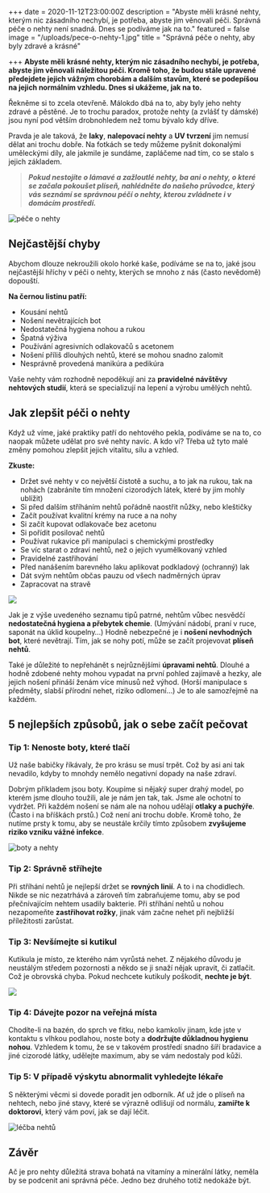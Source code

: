 +++
date = 2020-11-12T23:00:00Z
description = "Abyste měli krásné nehty, kterým nic zásadního nechybí, je potřeba, abyste jim věnovali péči. Správná péče o nehty není snadná. Dnes se podíváme jak na to."
featured = false
image = "/uploads/pece-o-nehty-1.jpg"
title = "Správná péče o nehty, aby byly zdravé a krásné"

+++
**Abyste měli krásné nehty, kterým nic zásadního nechybí, je potřeba, abyste jim věnovali náležitou péči. Kromě toho, že budou stále upravené předejdete jejich vážným chorobám a dalším stavům, které se podepíšou na jejich normálním vzhledu. Dnes si ukážeme, jak na to.**

Řekněme si to zcela otevřeně. Málokdo dbá na to, aby byly jeho nehty zdravé a pěstěné. Je to trochu paradox, protože nehty (a zvlášť ty dámské) jsou nyní pod větším drobnohledem než tomu bývalo kdy dříve.

Pravda je ale taková, že **laky**, **nalepovací nehty** a **UV tvrzení** jim nemusí dělat ani trochu dobře. Na fotkách se tedy můžeme pyšnit dokonalými uměleckými díly, ale jakmile je sundáme, zapláčeme nad tím, co se stalo s jejich základem.

> **_Pokud nestojíte o lámavé a zažloutlé nehty, ba ani o nehty, o které se začala pokoušet plíseň, nahlédněte do našeho průvodce, který vás seznámí se správnou péčí o nehty, kterou zvládnete i v domácím prostředí._**

![péče o nehty](/uploads/domaci-pece-o-nehty.jpg)

## Nejčastější chyby

Abychom dlouze nekroužili okolo horké kaše, podíváme se na to, jaké jsou nejčastější hříchy v péči o nehty, kterých se mnoho z nás (často nevědomě) dopouští.

**Na černou listinu patří:**

* Kousání nehtů
* Nošení nevětrajících bot
* Nedostatečná hygiena nohou a rukou
* Špatná výživa
* Používání agresivních odlakovačů s acetonem
* Nošení příliš dlouhých nehtů, které se mohou snadno zalomit
* Nesprávně provedená manikúra a pedikúra

Vaše nehty vám rozhodně nepoděkují ani za **pravidelné návštěvy nehtových studií**, která se specializují na lepení a výrobu umělých nehtů.

## Jak zlepšit péči o nehty

Když už víme, jaké praktiky patří do nehtového pekla, podíváme se na to, co naopak můžete udělat pro své nehty navíc. A kdo ví? Třeba už tyto malé změny pomohou zlepšit jejich vitalitu, sílu a vzhled.

**Zkuste:**

* Držet své nehty v co největší čistotě a suchu, a to jak na rukou, tak na nohách (zabráníte tím množení cizorodých látek, které by jim mohly ublížit)
* Si před dalším stříháním nehtů pořádně naostřit nůžky, nebo kleštičky
* Začít používat kvalitní krémy na ruce a na nohy
* Si začít kupovat odlakovače bez acetonu
* Si pořídit posilovač nehtů
* Používat rukavice při manipulaci s chemickými prostředky
* Se víc starat o zdraví nehtů, než o jejich vyumělkovaný vzhled
* Pravidelné zastřihování
* Před nanášením barevného laku aplikovat podkladový (ochranný) lak
* Dát svým nehtům občas pauzu od všech nadměrných úprav
* Zapracovat na stravě

![](/uploads/pece-o-nehty-muz-zena.jpg)

Jak je z výše uvedeného seznamu tipů patrné, nehtům vůbec nesvědčí **nedostatečná hygiena a přebytek chemie**. (Umývání nádobí, praní v ruce, saponát na úklid koupelny…) Hodně nebezpečné je i **nošení nevhodných bot**, které nevětrají. Tím, jak se nohy potí, může se začít projevovat **plíseň nehtů**.

Také je důležité to nepřehánět s nejrůznějšími **úpravami nehtů**. Dlouhé a hodně zdobené nehty mohou vypadat na první pohled zajímavě a hezky, ale jejich nošení přináší ženám více mínusů než výhod. (Horší manipulace s předměty, slabší přírodní nehet, riziko odlomení…) Je to ale samozřejmě na každém.

## 5 nejlepších způsobů, jak o sebe začít pečovat

### Tip 1: Nenoste boty, které tlačí

Už naše babičky říkávaly, že pro krásu se musí trpět. Což by asi ani tak nevadilo, kdyby to mnohdy nemělo negativní dopady na naše zdraví.

  
Dobrým příkladem jsou boty. Koupíme si nějaký super drahý model, po kterém jsme dlouho toužili, ale je nám jen tak, tak. Jsme ale ochotní to vydržet. Při každém nošení se nám ale na nohou udělají **otlaky a puchýře**. (Často i na bříškách prstů.) Což není ani trochu dobře. Kromě toho, že nutíme prsty k tomu, aby se neustále krčily tímto způsobem **zvyšujeme riziko vzniku vážné infekce**.

![boty a nehty](/uploads/boty-nehty.jpg)

### Tip 2: Správně stříhejte

Při stříhání nehtů je nejlepší držet se **rovných linií**. A to i na chodidlech. Nikde se nic nezatrhává a zároveň tím zabraňujeme tomu, aby se pod přečnívajícím nehtem usadily bakterie. Při stříhání nehtů u nohou nezapomeňte **zastřihovat rožky**, jinak vám začne nehet při nejbližší příležitosti zarůstat.

### Tip 3: Nevšímejte si kutikul

Kutikula je místo, ze kterého nám vyrůstá nehet. Z nějakého důvodu je neustálým středem pozornosti a někdo se ji snaží nějak upravit, či zatlačit. Což je obrovská chyba. Pokud nechcete kutikuly poškodit, **nechte je být**.

![](/uploads/kutikula-nehtu.jpg)

### Tip 4: Dávejte pozor na veřejná místa

Chodíte-li na bazén, do sprch ve fitku, nebo kamkoliv jinam, kde jste v kontaktu s vlhkou podlahou, noste boty a **dodržujte důkladnou hygienu nohou**. Vzhledem k tomu, že se v takovém prostředí snadno šíří bradavice a jiné cizorodé látky, udělejte maximum, aby se vám nedostaly pod kůži.

### Tip 5: V případě výskytu abnormalit vyhledejte lékaře

S některými věcmi si dovede poradit jen odborník. Ať už jde o plíseň na nehtech, nebo jiné stavy, které se výrazně odlišují od normálu, **zamiřte k doktorovi**, který vám poví, jak se dají léčit.

![léčba nehtů](/uploads/lecba-nehtu.jpg)

## Závěr

Ač je pro nehty důležitá strava bohatá na vitamíny a minerální látky, neměla by se podcenit ani správná péče. Jedno bez druhého totiž nedokáže být.